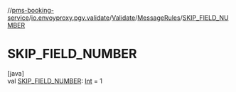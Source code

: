 //[pms-booking-service](../../../../index.md)/[io.envoyproxy.pgv.validate](../../index.md)/[Validate](../index.md)/[MessageRules](index.md)/[SKIP_FIELD_NUMBER](-s-k-i-p_-f-i-e-l-d_-n-u-m-b-e-r.md)

# SKIP_FIELD_NUMBER

[java]\
val [SKIP_FIELD_NUMBER](-s-k-i-p_-f-i-e-l-d_-n-u-m-b-e-r.md): [Int](https://kotlinlang.org/api/core/kotlin-stdlib/kotlin/-int/index.html) = 1